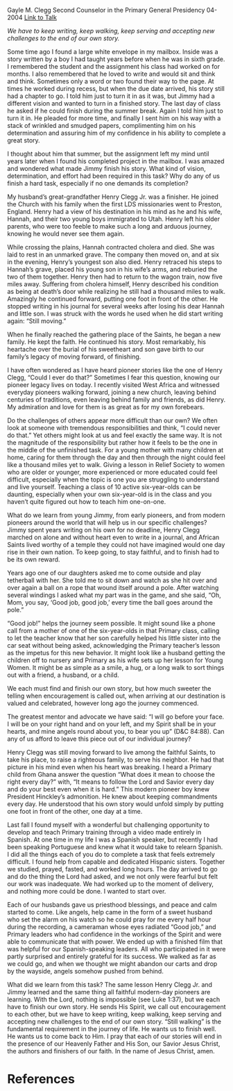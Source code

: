 Gayle M. Clegg
Second Counselor in the Primary General Presidency
04-2004
[Link to Talk](https://www.churchofjesuschrist.org/study/general-conference/2004/04/the-finished-story?lang=eng)

_We have to keep writing, keep walking, keep serving and accepting new challenges to the end of our own story._

Some time ago I found a large white envelope in my mailbox. Inside was a story written by a boy I had taught years before when he was in sixth grade. I remembered the student and the assignment his class had worked on for months. I also remembered that he loved to write and would sit and think and think. Sometimes only a word or two found their way to the page. At times he worked during recess, but when the due date arrived, his story still had a chapter to go. I told him just to turn it in as it was, but Jimmy had a different vision and wanted to turn in a finished story. The last day of class he asked if he could finish during the summer break. Again I told him just to turn it in. He pleaded for more time, and finally I sent him on his way with a stack of wrinkled and smudged papers, complimenting him on his determination and assuring him of my confidence in his ability to complete a great story.

I thought about him that summer, but the assignment left my mind until years later when I found his completed project in the mailbox. I was amazed and wondered what made Jimmy finish his story. What kind of vision, determination, and effort had been required in this task? Why do any of us finish a hard task, especially if no one demands its completion?

My husband’s great-grandfather Henry Clegg Jr. was a finisher. He joined the Church with his family when the first LDS missionaries went to Preston, England. Henry had a view of his destination in his mind as he and his wife, Hannah, and their two young boys immigrated to Utah. Henry left his older parents, who were too feeble to make such a long and arduous journey, knowing he would never see them again.

While crossing the plains, Hannah contracted cholera and died. She was laid to rest in an unmarked grave. The company then moved on, and at six in the evening, Henry’s youngest son also died. Henry retraced his steps to Hannah’s grave, placed his young son in his wife’s arms, and reburied the two of them together. Henry then had to return to the wagon train, now five miles away. Suffering from cholera himself, Henry described his condition as being at death’s door while realizing he still had a thousand miles to walk. Amazingly he continued forward, putting one foot in front of the other. He stopped writing in his journal for several weeks after losing his dear Hannah and little son. I was struck with the words he used when he did start writing again: “Still moving.”

When he finally reached the gathering place of the Saints, he began a new family. He kept the faith. He continued his story. Most remarkably, his heartache over the burial of his sweetheart and son gave birth to our family’s legacy of moving forward, of finishing.

I have often wondered as I have heard pioneer stories like the one of Henry Clegg, “Could I ever do that?” Sometimes I fear this question, knowing our pioneer legacy lives on today. I recently visited West Africa and witnessed everyday pioneers walking forward, joining a new church, leaving behind centuries of traditions, even leaving behind family and friends, as did Henry. My admiration and love for them is as great as for my own forebears.

Do the challenges of others appear more difficult than our own? We often look at someone with tremendous responsibilities and think, “I could never do that.” Yet others might look at us and feel exactly the same way. It is not the magnitude of the responsibility but rather how it feels to be the one in the middle of the unfinished task. For a young mother with many children at home, caring for them through the day and then through the night could feel like a thousand miles yet to walk. Giving a lesson in Relief Society to women who are older or younger, more experienced or more educated could feel difficult, especially when the topic is one you are struggling to understand and live yourself. Teaching a class of 10 active six-year-olds can be daunting, especially when your own six-year-old is in the class and you haven’t quite figured out how to teach him one-on-one.

What do we learn from young Jimmy, from early pioneers, and from modern pioneers around the world that will help us in our specific challenges? Jimmy spent years writing on his own for no deadline, Henry Clegg marched on alone and without heart even to write in a journal, and African Saints lived worthy of a temple they could not have imagined would one day rise in their own nation. To keep going, to stay faithful, and to finish had to be its own reward.

Years ago one of our daughters asked me to come outside and play tetherball with her. She told me to sit down and watch as she hit over and over again a ball on a rope that wound itself around a pole. After watching several windings I asked what my part was in the game, and she said, “Oh, Mom, you say, ‘Good job, good job,’ every time the ball goes around the pole.”

“Good job!” helps the journey seem possible. It might sound like a phone call from a mother of one of the six-year-olds in that Primary class, calling to let the teacher know that her son carefully helped his little sister into the car seat without being asked, acknowledging the Primary teacher’s lesson as the impetus for this new behavior. It might look like a husband getting the children off to nursery and Primary as his wife sets up her lesson for Young Women. It might be as simple as a smile, a hug, or a long walk to sort things out with a friend, a husband, or a child.

We each must find and finish our own story, but how much sweeter the telling when encouragement is called out, when arriving at our destination is valued and celebrated, however long ago the journey commenced.

The greatest mentor and advocate we have said: “I will go before your face. I will be on your right hand and on your left, and my Spirit shall be in your hearts, and mine angels round about you, to bear you up” (D&C 84:88). Can any of us afford to leave this piece out of our individual journey?

Henry Clegg was still moving forward to live among the faithful Saints, to take his place, to raise a righteous family, to serve his neighbor. He had that picture in his mind even when his heart was breaking. I heard a Primary child from Ghana answer the question “What does it mean to choose the right every day?” with, “It means to follow the Lord and Savior every day and do your best even when it is hard.” This modern pioneer boy knew President Hinckley’s admonition. He knew about keeping commandments every day. He understood that his own story would unfold simply by putting one foot in front of the other, one day at a time.

Last fall I found myself with a wonderful but challenging opportunity to develop and teach Primary training through a video made entirely in Spanish. At one time in my life I was a Spanish speaker, but recently I had been speaking Portuguese and knew what it would take to relearn Spanish. I did all the things each of you do to complete a task that feels extremely difficult. I found help from capable and dedicated Hispanic sisters. Together we studied, prayed, fasted, and worked long hours. The day arrived to go and do the thing the Lord had asked, and we not only were fearful but felt our work was inadequate. We had worked up to the moment of delivery, and nothing more could be done. I wanted to start over.

Each of our husbands gave us priesthood blessings, and peace and calm started to come. Like angels, help came in the form of a sweet husband who set the alarm on his watch so he could pray for me every half hour during the recording, a cameraman whose eyes radiated “Good job,” and Primary leaders who had confidence in the workings of the Spirit and were able to communicate that with power. We ended up with a finished film that was helpful for our Spanish-speaking leaders. All who participated in it were partly surprised and entirely grateful for its success. We walked as far as we could go, and when we thought we might abandon our carts and drop by the wayside, angels somehow pushed from behind.

What did we learn from this task? The same lesson Henry Clegg Jr. and Jimmy learned and the same thing all faithful modern-day pioneers are learning. With the Lord, nothing is impossible (see Luke 1:37), but we each have to finish our own story. He sends His Spirit, we call out encouragement to each other, but we have to keep writing, keep walking, keep serving and accepting new challenges to the end of our own story. “Still walking” is the fundamental requirement in the journey of life. He wants us to finish well. He wants us to come back to Him. I pray that each of our stories will end in the presence of our Heavenly Father and His Son, our Savior Jesus Christ, the authors and finishers of our faith. In the name of Jesus Christ, amen.

# References
